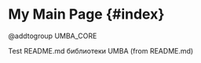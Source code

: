 My Main Page                         {#index}
============
@addtogroup UMBA_CORE

Test README.md библиотеки UMBA (from README.md)
